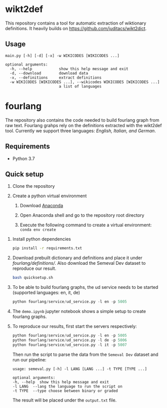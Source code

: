 # wikt2def

This repository contains a tool for automatic extraction of wiktionary definitions. It heavily builds on https://github.com/juditacs/wikt2dict.

## Usage 

```shell
main.py [-h] [-d] [-x] -w WIKICODES [WIKICODES ...]

optional arguments:
  -h, --help            show this help message and exit
  -d, --download        download data
  -x, --definitions     extract definitions
  -w WIKICODES [WIKICODES ...], --wikicodes WIKICODES [WIKICODES ...]
                        a list of languages
```
                        
# fourlang

The repository also contains the code needed to build fourlang graph from raw text. Fourlang grahps rely on the definitions extracted with the wikt2def tool. Currently we support three languages: *English, Italian, and German*.

## Requirements

- Python 3.7

## Quick setup

1. Clone the repository
1. Create a python virtual environment

   1. Download [Anaconda](https://conda.io/miniconda.html)

   1. Open Anaconda shell and go to the repository root directory

   1. Execute the following command to create a virtual environment: `conda env create`

1) Install python dependencies

   ```bash
   pip install -r requirements.txt
   ```
   
2) Download prebuilt dictionary and definitions and place it under *fourlang/definitions/*. Also download the Semeval Dev dataset to reproduce our result.
   ```bash
   bash quicksetup.sh
   ```
3) To be able to build fourlang graphs, the ud service needs to be started (supported languages: en, it, de)
   ```python
   python fourlang/service/ud_service.py -l en -p 5005
   ```
4) The ```demo.ipynb``` jupyter notebook shows a simple setup to create fourlang graphs.

5) To reproduce our results, first start the servers respectively:
   ```python
   python fourlang/service/ud_service.py -l en -p 5005
   python fourlang/service/ud_service.py -l de -p 5006
   python fourlang/service/ud_service.py -l it -p 5007
   ```
   
   Then run the script to parse the data from the ```Semeval Dev``` dataset and run our pipeline:
      ```shell
   usage: semeval.py [-h] -l LANG [LANG ...] -t TYPE [TYPE ...]

    optional arguments:
    -h, --help  show this help message and exit
    -l LANG  --lang the language to run the script on
    -t TYPE  --type choose between binary or graded
   ```
   
   The result will be placed under the ```output.txt``` file.
